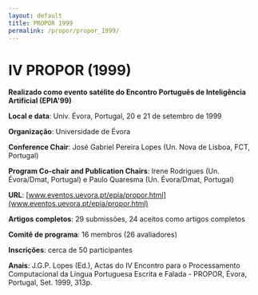 ```yaml
---
layout: default
title: PROPOR 1999
permalink: /propor/propor_1999/
---
```


# IV PROPOR (1999)

__Realizado como evento satélite do Encontro Português de Inteligência Artificial (EPIA'99)__

__Local e data__: Univ. Évora, Portugal, 20 e 21 de setembro de 1999

__Organização__: Universidade de Évora

__Conference Chair__: José Gabriel Pereira Lopes (Un. Nova de Lisboa, FCT, Portugal)

__Program Co-chair and Publication Chairs__: Irene Rodrigues (Un. Évora/Dmat, Portugal) e Paulo Quaresma (Un. Évora/Dmat, Portugal)

__URL__: [www.eventos.uevora.pt/epia/propor.html](www.eventos.uevora.pt/epia/propor.html)

__Artigos completos__: 29 submissões, 24 aceitos como artigos completos

__Comitê de programa__: 16 membros (26 avaliadores)

__Inscrições__: cerca de 50 participantes

__Anais__: J.G.P. Lopes (Ed.), Actas do IV Encontro para o Processamento Computacional da Língua Portuguesa Escrita e Falada - PROPOR, Évora, Portugal, Set. 1999, 313p.

